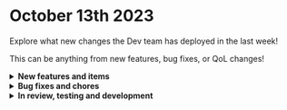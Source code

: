 # October 13th 2023

Explore what new changes the Dev team has deployed in the last week!

This can be anything from new features, bug fixes, or QoL changes!

<details>

<summary><strong>New features and items</strong></summary>

* Added a scope field to the custom integration oauth configuration
* Added conditions fields to ConnectWise Manage List Agreements action
* Changed Trigger, Notes, and Data Alias buttons to icons on the workflow builder
* Refactored the Proofpoint integration and added new actions
* Added a link to the results page to show navigate to all results for the associated workflow

</details>

<details>

<summary><strong>Bug fixes and chores</strong></summary>

* Prevent missing output schemas from crashing the workflow builder
* Fixed some bugs with the Pax8 generic action
* Changed primary keys in the database to use UUIDv7 instead of UUIDv4
* Added a microsoft graph scope for Schedule.ReadWrite.All
* Fixed a bug where mock inputs were not being saved
* Updated the button style on crates
* Fixed some bugs with ConnectWise Control causing dynamic options to now load in some cases
* Migrated the database to more powerful hardware and provisioned additional capacity

</details>

<details>

<summary><strong>In review, testing and development</strong></summary>

* Additional Liongard actions

</details>
